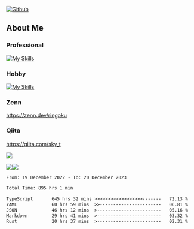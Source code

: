 [![Github](https://img.shields.io/github/followers/skyt-a?label=Follow&style=social)](https://github.com/skyt-a)

## About Me
### Professional
[![My Skills](https://skillicons.dev/icons?i=react,ts,js,nodejs,java,graphql,firebase,githubactions&theme=light)](https://skillicons.dev)
### Hobby
[![My Skills](https://skillicons.dev/icons?i=unity,rust,py&theme=light)](https://skillicons.dev)

### Zenn
https://zenn.dev/ringoku
### Qiita
https://qiita.com/sky_t


![](https://github-profile-summary-cards.vercel.app/api/cards/profile-details?username=skyt-a&theme=default)

![](https://github-profile-summary-cards.vercel.app/api/cards/repos-per-language?username=skyt-a&theme=default)![](https://github-profile-summary-cards.vercel.app/api/cards/stats?username=RinGoku&theme=default)

<!--START_SECTION:waka-->

```txt
From: 19 December 2022 - To: 20 December 2023

Total Time: 895 hrs 1 min

TypeScript       645 hrs 32 mins >>>>>>>>>>>>>>>>>>-------   72.13 %
YAML             60 hrs 59 mins  >>-----------------------   06.81 %
JSON             46 hrs 12 mins  >------------------------   05.16 %
Markdown         29 hrs 41 mins  >------------------------   03.32 %
Rust             20 hrs 37 mins  >------------------------   02.31 %
```

<!--END_SECTION:waka-->
